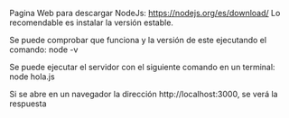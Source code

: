 Pagina Web para descargar NodeJs:
https://nodejs.org/es/download/
Lo recomendable es instalar la versión estable.

Se puede comprobar que funciona y la versión de este ejecutando el comando:
node -v


Se puede ejecutar el servidor con el siguiente comando en un terminal:
node hola.js


Si se abre en un navegador la dirección http://localhost:3000, se verá la respuesta
